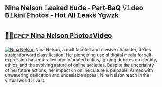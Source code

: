 ## Nina Nelson 𝙻eaked 𝙽u𝚍e - Part-BaQ 𝚅𝚒deo B𝚒kini 𝙿hotos - Hot All 𝙻eaks Ygwzk

# <h2><a href="http://ld6s0a.urlbe.top/?page=Nina+Nelson">🔗🔗👉👉 Nina Nelson P𝚑oto𝚜Vid𝚎o</a></h2>

[![Nina Nelson](https://i.imgur.com/eBuTRDB.gif)](http://ld6s0a.urlbe.top/?page=Nina+Nelson)
Nina Nelson, a multifaceted and divisive character, defies straightforward classification. Her pioneering use of digital media for self-expression has enthralled and infuriated critics, igniting debates on identity, ethics, and the evolving nature of online societies. Despite the uncertainty of her future actions, her impact on online culture is palpable. Armed with unwavering dedication and undeniable appeal, Nina Nelson reach in the virtual world is vast.
